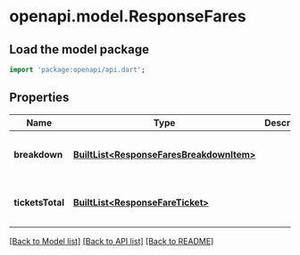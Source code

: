 # openapi.model.ResponseFares

## Load the model package
```dart
import 'package:openapi/api.dart';
```

## Properties
Name | Type | Description | Notes
------------ | ------------- | ------------- | -------------
**breakdown** | [**BuiltList&lt;ResponseFaresBreakdownItem&gt;**](ResponseFaresBreakdownItem.md) |  | [default to const []]
**ticketsTotal** | [**BuiltList&lt;ResponseFareTicket&gt;**](ResponseFareTicket.md) |  | [default to const []]

[[Back to Model list]](../README.md#documentation-for-models) [[Back to API list]](../README.md#documentation-for-api-endpoints) [[Back to README]](../README.md)


